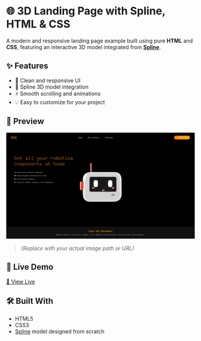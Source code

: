 # 🌐 3D Landing Page with Spline, HTML & CSS

A modern and responsive landing page example built using pure **HTML** and **CSS**, featuring an interactive 3D model integrated from **[Spline](https://spline.design/)**.

## ✨ Features

- 🎨 Clean and responsive UI
- 🌈 Spline 3D model integration
- ⚡ Smooth scrolling and animations
- 💡 Easy to customize for your project

## 📸 Preview

![screenshot](2025-04-17-013456_hyprshot.png)

> *(Replace with your actual image path or URL)*

## 🚀 Live Demo

[🔗 View Live](https://rishav-raj-sinha.github.io/spline_integrated_website/)

## 🛠️ Built With

- HTML5
- CSS3
- [Spline](https://spline.design)
model designed from scratch

